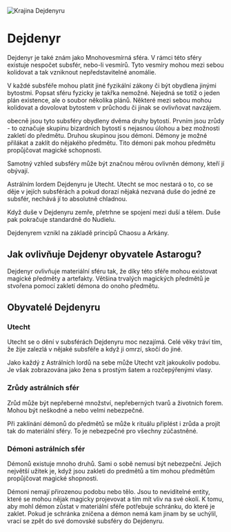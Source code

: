 ![Krajina Dejdenyru](dejdenyr.png)

# Dejdenyr

Dejdenyr je také znám jako Mnohovesmírná sféra. V rámci této sféry existuje nespočet subsfér, nebo-li vesmírů. Tyto vesmíry mohou mezi sebou kolidovat a tak vzniknout nepředstavitelné anomálie.

V každé subsféře mohou platit jiné fyzikální zákony či být obydlena jinými bytostmi. Popsat sféru fyzicky je takřka nemožné. Nejedná se totiž o jeden plán existence, ale o soubor několika plánů. Některé mezi sebou mohou kolidovat a dovolovat bytostem v průchodu či jinak se ovlivňovat navzájem.

obecně jsou tyto subsféry obydleny dvěma druhy bytostí. Prvním jsou zrůdy - to označuje skupinu bizardních bytostí s nejasnou úlohou a bez možnosti zakletí do předmětu. Druhou skupinou jsou démoni. Démony je možné přilákat a zaklít do nějakého předmětu. Tito démoni pak mohou předmětu propůjčovat magické schopnosti.

Samotný vzhled subsféry může být značnou měrou ovlivněn démony, kteří jí obývají.

Astrálním lordem Dejdenyru je Utecht. Utecht se moc nestará o to, co se děje v jejích subsférách a pokud dorazí nějaká nezvaná duše do jedné ze subsfér, nechává jí to absolutně chladnou.

Když duše v Dejdenyru zemře, přetrhne se spojení mezi duší a tělem. Duše pak pokračuje standardně do Nudielu.

Dejdenyrem vznikl na základě principů Chaosu a Arkány.

## Jak ovlivňuje Dejdenyr obyvatele Astarogu?

Dejdenyr ovlivňuje materiální sféru tak, že díky této sféře mohou existovat magické předměty a artefakty. Většina trvalých magických předmětů je stvořena pomocí zakletí démona do onoho předmětu.

## Obyvatelé Dejdenyru

### Utecht

Utecht se o dění v subsférách Dejdenyru moc nezajímá. Celé věky tráví tím, že žije zalezlá v nějaké subsféře a když ji omrzí, skočí do jiné.

Jako každý z Astrálních lordů na sebe může Utecht vzít jakoukoliv podobu. Je však zobrazována jako žena s prostým šatem a rozčepýřenými vlasy.

### Zrůdy astrálních sfér

Zrůd může být nepřeberné množství, nepřeberných tvarů a životních forem. Mohou být neškodné a nebo velmi nebezpečné.

Při zaklínání démonů do předmětů se může k rituálu připlést i zrůda a projít tak do materiální sféry. To je nebezpečné pro všechny zúčastněné.

### Démoni astrálních sfér

Démonů existuje mnoho druhů. Sami o sobě nemusí být nebezpeční. Jejich největší užitek je, když jsou zakleti do predmětů a tím mohou předmětům propůjčovat magické shopnosti.

Démoni nemají přirozenou podobu nebo tělo. Jsou to neviditelné entity, které se mohou nějak magicky projevovat a tím mít vliv na své okolí. K tomu, aby mohl démon zůstat v materiální sféře potřebuje schránku, do které je zaklet. Pokud je schránka zničena a démon nemá kam jinam by se uchýlil, vrací se zpět do své domovské subsféry do Dejdenyru.
